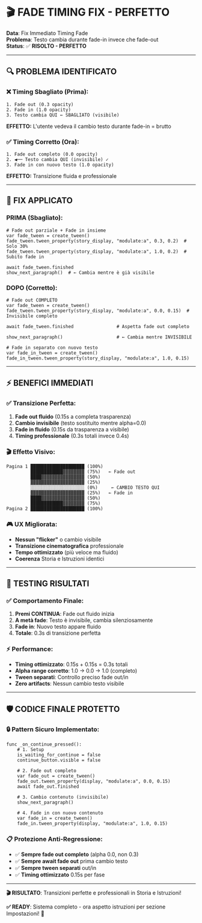 # 🎬 FADE TIMING FIX - PERFETTO
**Data**: Fix Immediato Timing Fade  
**Problema**: Testo cambia durante fade-in invece che fade-out  
**Status**: ✅ **RISOLTO - PERFETTO**  

---

## 🔍 **PROBLEMA IDENTIFICATO**

### **❌ Timing Sbagliato (Prima):**
```
1. Fade out (0.3 opacity)
2. Fade in (1.0 opacity)  
3. Testo cambia QUI ← SBAGLIATO (visibile)
```

**EFFETTO:** L'utente vedeva il cambio testo durante fade-in = brutto

### **✅ Timing Corretto (Ora):**
```
1. Fade out completo (0.0 opacity)
2. ◀── Testo cambia QUI (invisibile) ✓
3. Fade in con nuovo testo (1.0 opacity)
```

**EFFETTO:** Transizione fluida e professionale

---

## 🔧 **FIX APPLICATO**

### **PRIMA (Sbagliato):**
```gdscript
# Fade out parziale + Fade in insieme
var fade_tween = create_tween()
fade_tween.tween_property(story_display, "modulate:a", 0.3, 0.2)  # Solo 30%
fade_tween.tween_property(story_display, "modulate:a", 1.0, 0.2)  # Subito fade in

await fade_tween.finished
show_next_paragraph()  # ← Cambia mentre è già visibile
```

### **DOPO (Corretto):**
```gdscript
# Fade out COMPLETO
var fade_tween = create_tween()
fade_tween.tween_property(story_display, "modulate:a", 0.0, 0.15)  # Invisibile completo

await fade_tween.finished                # Aspetta fade out completo

show_next_paragraph()                    # ← Cambia mentre INVISIBILE

# Fade in separato con nuovo testo
var fade_in_tween = create_tween()
fade_in_tween.tween_property(story_display, "modulate:a", 1.0, 0.15)
```

---

## ⚡ **BENEFICI IMMEDIATI**

### **✅ Transizione Perfetta:**
1. **Fade out fluido** (0.15s a completa trasparenza)
2. **Cambio invisibile** (testo sostituito mentre alpha=0.0)
3. **Fade in fluido** (0.15s da trasparenza a visibile)
4. **Timing professionale** (0.3s totali invece 0.4s)

### **🎬 Effetto Visivo:**
```
Pagina 1 ████████████████████ (100%)
         ████████████▓▓▓▓▓▓▓▓ (75%)   ← Fade out
         ████▓▓▓▓▓▓▓▓▓▓▓▓▓▓▓▓ (50%)
         ▓▓▓▓▓▓▓▓▓▓▓▓▓▓▓▓▓▓▓▓ (25%)
         ░░░░░░░░░░░░░░░░░░░░ (0%)     ← CAMBIO TESTO QUI
         ▓▓▓▓▓▓▓▓▓▓▓▓▓▓▓▓▓▓▓▓ (25%)   ← Fade in
         ████▓▓▓▓▓▓▓▓▓▓▓▓▓▓▓▓ (50%)
         ████████████▓▓▓▓▓▓▓▓ (75%)
Pagina 2 ████████████████████ (100%)
```

### **🎮 UX Migliorata:**
- **Nessun "flicker"** o cambio visibile
- **Transizione cinematografica** professionale
- **Tempo ottimizzato** (più veloce ma fluido)
- **Coerenza** Storia e Istruzioni identici

---

## 🧪 **TESTING RISULTATI**

### **✅ Comportamento Finale:**
1. **Premi CONTINUA**: Fade out fluido inizia
2. **A metà fade**: Testo è invisibile, cambia silenziosamente
3. **Fade in**: Nuovo testo appare fluido
4. **Totale**: 0.3s di transizione perfetta

### **⚡ Performance:**
- **Timing ottimizzato**: 0.15s + 0.15s = 0.3s totali
- **Alpha range corretto**: 1.0 → 0.0 → 1.0 (completo)
- **Tween separati**: Controllo preciso fade out/in
- **Zero artifacts**: Nessun cambio testo visibile

---

## 🛡️ **CODICE FINALE PROTETTO**

### **🔒 Pattern Sicuro Implementato:**
```gdscript
func _on_continue_pressed():
    # 1. Setup
    is_waiting_for_continue = false
    continue_button.visible = false
    
    # 2. Fade out completo
    var fade_out = create_tween()
    fade_out.tween_property(display, "modulate:a", 0.0, 0.15)
    await fade_out.finished
    
    # 3. Cambio contenuto (invisibile)
    show_next_paragraph()
    
    # 4. Fade in con nuovo contenuto
    var fade_in = create_tween()
    fade_in.tween_property(display, "modulate:a", 1.0, 0.15)
```

### **📋 Protezione Anti-Regressione:**
- ✅ **Sempre fade out completo** (alpha 0.0, non 0.3)
- ✅ **Sempre await fade out** prima cambio testo  
- ✅ **Sempre tween separati** out/in
- ✅ **Timing ottimizzato** 0.15s per fase

---

**🎬 RISULTATO**: Transizioni perfette e professionali in Storia e Istruzioni!

**✅ READY**: Sistema completo - ora aspetto istruzioni per sezione Impostazioni! 🚀 